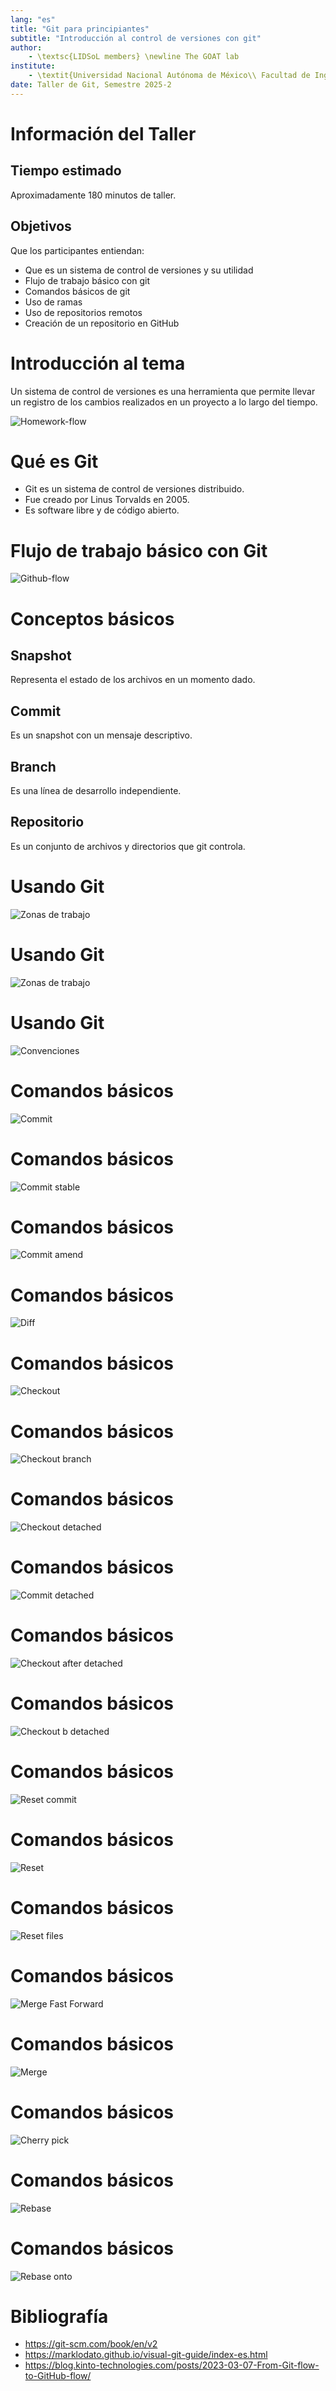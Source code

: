 ```yaml
---
lang: "es"
title: "Git para principiantes"
subtitle: "Introducción al control de versiones con git"
author:
    - \textsc{LIDSoL members} \newline The GOAT lab
institute:
    - \textit{Universidad Nacional Autónoma de México\\ Facultad de Ingeniería}
date: Taller de Git, Semestre 2025-2
---
```


# Información del Taller

## Tiempo estimado

Aproximadamente 180 minutos de taller.

## Objetivos

Que los participantes entiendan:

- Que es un sistema de control de versiones y su utilidad
- Flujo de trabajo básico con git
- Comandos básicos de git
- Uso de ramas
- Uso de repositorios remotos
- Creación de un repositorio en GitHub

# Introducción al tema

Un sistema de control de versiones es una herramienta que permite llevar un registro de los cambios realizados en un proyecto a lo largo del tiempo.

![Homework-flow](./img/Tareas.png)

# Qué es Git

- Git es un sistema de control de versiones distribuido.
- Fue creado por Linus Torvalds en 2005.
- Es software libre y de código abierto.

# Flujo de trabajo básico con Git

![Github-flow](./img/github-flow-diagram.png)

# Conceptos básicos

## Snapshot

Representa el estado de los archivos en un momento dado.

## Commit

Es un snapshot con un mensaje descriptivo.

## Branch

Es una línea de desarrollo independiente.

## Repositorio

Es un conjunto de archivos y directorios que git controla.

# Usando Git

![Zonas de trabajo](./img/basic-usage.png)

# Usando Git

![Zonas de trabajo](./img/basic-usage-2.png)

# Usando Git

![Convenciones](./img/conventions.png)

# Comandos básicos

![Commit](./img/commit-main.png)

# Comandos básicos

![Commit stable](./img/commit-stable.png)

# Comandos básicos

![Commit amend](./img/commit-amend.png)

# Comandos básicos

![Diff](./img/diff.png)

# Comandos básicos

![Checkout](./img/checkout-files.png)

# Comandos básicos

![Checkout branch](./img/checkout-branch.png)

# Comandos básicos

![Checkout detached](./img/checkout-detached.png)

# Comandos básicos

![Commit detached](./img/commit-detached.png)

# Comandos básicos

![Checkout after detached](./img/checkout-after-detached.png)

# Comandos básicos

![Checkout b detached](./img/checkout-b-detached.png)

# Comandos básicos

![Reset commit](./img/reset-commit.png)

# Comandos básicos

![Reset](./img/reset.png)

# Comandos básicos

![Reset files](./img/reset-files.png)

# Comandos básicos

![Merge Fast Forward](./img/merge-ff.png)

# Comandos básicos

![Merge](./img/merge.png)

# Comandos básicos

![Cherry pick](./img/cherry-pick.png)

# Comandos básicos

![Rebase](./img/rebase.png)

# Comandos básicos

![Rebase onto](./img/rebase-onto.png)

# Bibliografía

- https://git-scm.com/book/en/v2
- https://marklodato.github.io/visual-git-guide/index-es.html
- https://blog.kinto-technologies.com/posts/2023-03-07-From-Git-flow-to-GitHub-flow/
